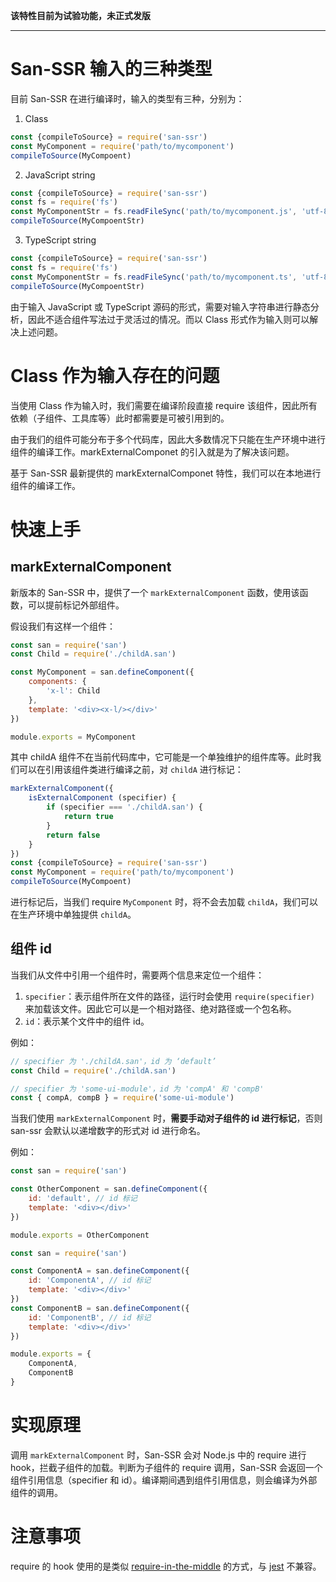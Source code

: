 **该特性目前为试验功能，未正式发版**

***


# San-SSR 输入的三种类型

目前 San-SSR 在进行编译时，输入的类型有三种，分别为：

1. Class

```javascript
const {compileToSource} = require('san-ssr')
const MyComponent = require('path/to/mycomponent')
compileToSource(MyCompoent)
```

2. JavaScript string

```javascript
const {compileToSource} = require('san-ssr')
const fs = require('fs')
const MyComponentStr = fs.readFileSync('path/to/mycomponent.js', 'utf-8')
compileToSource(MyCompoentStr)
```

3. TypeScript string

```javascript
const {compileToSource} = require('san-ssr')
const fs = require('fs')
const MyComponentStr = fs.readFileSync('path/to/mycomponent.ts', 'utf-8')
compileToSource(MyCompoentStr)
```

由于输入 JavaScript 或 TypeScript 源码的形式，需要对输入字符串进行静态分析，因此不适合组件写法过于灵活过的情况。而以 Class 形式作为输入则可以解决上述问题。

# Class 作为输入存在的问题

当使用 Class 作为输入时，我们需要在编译阶段直接 require 该组件，因此所有依赖（子组件、工具库等）此时都需要是可被引用到的。

由于我们的组件可能分布于多个代码库，因此大多数情况下只能在生产环境中进行组件的编译工作。markExternalComponet 的引入就是为了解决该问题。

基于 San-SSR 最新提供的 markExternalComponet 特性，我们可以在本地进行组件的编译工作。

# 快速上手

## markExternalComponent

新版本的 San-SSR 中，提供了一个 `markExternalComponent` 函数，使用该函数，可以提前标记外部组件。

假设我们有这样一个组件：

```javascript
const san = require('san')
const Child = require('./childA.san')

const MyComponent = san.defineComponent({
    components: {
        'x-l': Child
    },
    template: '<div><x-l/></div>'
})

module.exports = MyComponent
```

其中 childA 组件不在当前代码库中，它可能是一个单独维护的组件库等。此时我们可以在引用该组件类进行编译之前，对 `childA` 进行标记：

```javascript
markExternalComponent({
    isExternalComponent (specifier) {
        if (specifier === './childA.san') {
            return true
        }
        return false
    }
})
const {compileToSource} = require('san-ssr')
const MyComponent = require('path/to/mycomponent')
compileToSource(MyCompoent)
```

进行标记后，当我们 require `MyComponent` 时，将不会去加载 `childA`，我们可以在生产环境中单独提供 `childA`。

## 组件 id

当我们从文件中引用一个组件时，需要两个信息来定位一个组件：

1. `specifier`：表示组件所在文件的路径，运行时会使用 `require(specifier)` 来加载该文件。因此它可以是一个相对路径、绝对路径或一个包名称。
2. `id`：表示某个文件中的组件 id。

例如：

```javascript
// specifier 为 './childA.san'，id 为 ‘default’
const Child = require('./childA.san')
```

```javascript
// specifier 为 'some-ui-module'，id 为 'compA' 和 'compB'
const { compA, compB } = require('some-ui-module')
```

当我们使用 `markExternalComponent` 时，**需要手动对子组件的 id 进行标记**，否则 san-ssr 会默认以递增数字的形式对 id 进行命名。

例如：

```javascript
const san = require('san')

const OtherComponent = san.defineComponent({
    id: 'default', // id 标记
    template: '<div></div>'
})

module.exports = OtherComponent
```

```javascript
const san = require('san')

const ComponentA = san.defineComponent({
    id: 'ComponentA', // id 标记
    template: '<div></div>'
})
const ComponentB = san.defineComponent({
    id: 'ComponentB', // id 标记
    template: '<div></div>'
})

module.exports = {
    ComponentA,
    ComponentB
}
```

# 实现原理

调用 `markExternalComponent` 时，San-SSR 会对 Node.js 中的 require 进行 hook，拦截子组件的加载。判断为子组件的 require 调用，San-SSR 会返回一个组件引用信息（specifier 和 id）。编译期间遇到组件引用信息，则会编译为外部组件的调用。

# 注意事项

require 的 hook 使用的是类似 [require-in-the-middle](https://www.npmjs.com/package/require-in-the-middle) 的方式，与 [jest](https://www.npmjs.com/package/jest) 不兼容。

